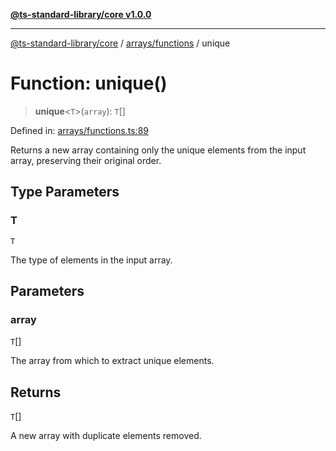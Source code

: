 [**@ts-standard-library/core v1.0.0**](../../../README.md)

***

[@ts-standard-library/core](../../../modules.md) / [arrays/functions](../README.md) / unique

# Function: unique()

> **unique**\<`T`\>(`array`): `T`[]

Defined in: [arrays/functions.ts:89](https://github.com/gabaudette/ts-stdlib/blob/ea80ba1db09c741e99f8cb19e94e5a29b81b623b/packages/core/src/arrays/functions.ts#L89)

Returns a new array containing only the unique elements from the input array, preserving their original order.

## Type Parameters

### T

`T`

The type of elements in the input array.

## Parameters

### array

`T`[]

The array from which to extract unique elements.

## Returns

`T`[]

A new array with duplicate elements removed.
